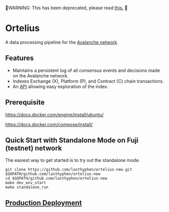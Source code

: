 🔴WARNING: This has been deprecated, please read [this.](https://docs.djtx.network/build/tools/deprecating-ortelius) 🔴

# Ortelius

A data processing pipeline for the [Avalanche network](https://djtx.network).

## Features

- Maintains a persistent log of all consensus events and decisions made on the Avalanche network.
- Indexes Exchange (X), Platform (P), and Contract (C) chain transactions.
- An [API](https://docs.djtx.network/build/tools/ortelius) allowing easy exploration of the index.

## Prerequisite

https://docs.docker.com/engine/install/ubuntu/

https://docs.docker.com/compose/install/

## Quick Start with Standalone Mode on Fuji (testnet) network

The easiest way to get started is to try out the standalone mode.

```shell script
git clone https://github.com/lasthyphen/ortelius-new.git $GOPATH/github.com/lasthyphen/ortelius-new
cd $GOPATH/github.com/lasthyphen/ortelius-new
make dev_env_start
make standalone_run
```

## [Production Deployment](docs/deployment.md)

